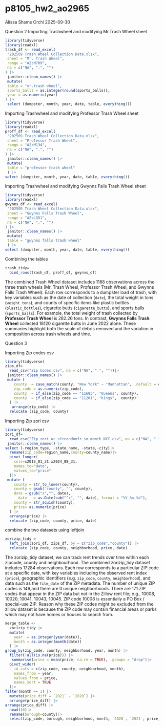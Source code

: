p8105_hw2_ao2965
================
Alissa Shams Orchi
2025-09-30

Question 2 Importing Trashwheel and modifying Mr.Trash Wheel sheet

``` r
library(tidyverse)
library(readxl)
trash_df <- read_excel(
 "202509 Trash Wheel Collection Data.xlsx",
 sheet = "Mr. Trash Wheel",
 range = "A2:N709",
 na = c("NA", ".", "")
) |>
 janitor::clean_names() |>
 mutate(
 table = "mr.trash wheel", 
 sports_balls = as.integer(round(sports_balls)),
 year = as.numeric(year)
) |>
 select (dumpster, month, year, date, table, everything())
```

Importing Trashwheel and modifying Professor Trash Wheel sheet

``` r
library(tidyverse)
library(readxl)
proff_df <- read_excel(
 "202509 Trash Wheel Collection Data.xlsx",
 sheet = "Professor Trash Wheel",
 range = "A2:M134",
 na = c("NA", ".", "")
) |>
 janitor::clean_names() |>
 mutate(
 table = "professor trash wheel"
 ) |>
select (dumpster, month, year, date, table, everything())
```

Importing Trashwheel and modifying Gwynns Falls Trash Wheel sheet

``` r
library(tidyverse)
library(readxl)
gwynns_df <- read_excel(
 "202509 Trash Wheel Collection Data.xlsx",
 sheet = "Gwynns Falls Trash Wheel",
 range = "A2:L351",
 na = c("NA", ".", "")
) |>
 janitor::clean_names() |>
 mutate(
 table = "gwynns falls trash wheel"
 ) |>
select (dumpster, month, year, date, table, everything())
```

Combining the tables

``` r
trash_tidy=
  bind_rows(trash_df, proff_df, gwynns_df)
```

The combined Trash Wheel dataset includes 1188 observations across the
three trash wheels (Mr. Trash Wheel, Professor Trash Wheel, and Gwynns
Falls Trash Wheel). Each row corresponds to a dumpster load of trash,
with key variables such as the date of collection (`date`), the total
weight in tons (`weight_tons`), and counts of specific items like
plastic bottles (`plastic_bottles`), cigarette butts
(`cigarette_butts`), and sports balls (`sports_balls`). For example, the
total weight of trash collected by **Professor Trash Wheel** is 282.26
tons. In contrast, **Gwynns Falls Trash Wheel** collected 18120
cigarette butts in June 2022 alone. These summaries highlight both the
scale of debris removed and the variation in composition across trash
wheels and time.

Question 3

Importing Zip codes csv

``` r
library(tidyverse)
zips_df=
  read_csv("Zip Codes.csv", na = c("NA", ".", ""))|>
 janitor::clean_names() |>
 mutate (
    county  = case_match(county, "New York" ~ "Manhattan", .default = county),
    zip_code = as.numeric(zip_code),
    county  = if_else(zip_code == "11693", "Queens", county),
    county  = if_else(zip_code == "11201", "Kings",  county)
  ) |>
   arrange(zip_code) |>
  relocate (zip_code, county)
```

Importing Zip zori csv

``` r
library(tidyverse)
zori_df=
  read_csv("Zip_zori_uc_sfrcondomfr_sm_month_NYC.csv", na = c("NA", ".", ""))|>
 janitor::clean_names() |>
select (-region_type, -state_name, -state,-city)|>
  rename(zip_code=region_name,county=county_name)|>
  pivot_longer(
    cols=x2015_01_31:x2024_08_31,
    names_to="date",
    values_to="price"
  )|>
 mutate (
    county = str_to_lower(county),       
    county = gsub("county", "", county), 
    date = gsub("x","", date),
      date   = as.Date(sub("^x", "", date), format = "%Y_%m_%d"),
    county = str_squish(county),
    price= as.numeric(price)  
  ) |>
  arrange(price) |>
  relocate (zip_code, county, price, date)
```

combine the two datasets using leftjoin

``` r
zorizip_tidy = 
  left_join(zori_df, zips_df, by = c("zip_code","county")) |>
  relocate (zip_code, county, neighborhood, price, date)
```

The zorizip_tidy dataset, we can track rent trends over time within each
zipcode, county and neighbourhood. The combined zorizip_tidy dataset
includes 17284 observations. Each row corresponds to a particular ZIP
code at a specific date, with key variables including the observed rent
index (`price`), geographic identifiers (e.g. `zip_code`, `county`,
`neighborhood`), and data such as the `file_date` of the ZIP metadata.
The number of unique ZIP codes is 149,and there are 0 unique
neighborhoods. There are 171 ZIP codes that appear in the ZIP data but
not in the Zillow rent file; e.g., 10008, 10020, 10041, 10043, 10045.
ZIP code 10008 is essentially a PO Box / special-use ZIP. Reason why
these ZIP codes might be excluded from the zillow dataset is because the
ZIP code may contain financial areas or parks which may not have homes
or houses to search from.

``` r
merge_table <-
  zorizip_tidy |>
  mutate(
    year  = as.integer(year(date)),
    month = as.integer(month(date))
  ) |>
group_by(zip_code, county, neighborhood, year, month) |>
  filter(!all(is.na(price))) |>
   summarise(price = mean(price, na.rm = TRUE), .groups = "drop")|>
  pivot_wider(
    id_cols = c(zip_code, county, neighborhood, month),  
    names_from = year,                                      
    values_from = price,
    names_sort = TRUE
  )|>
filter(month == 1) |>
  mutate(price_diff = `2021` - `2020`) |>
  arrange(price_diff) |>           
arrange(price_diff) |> 
  head(10)|>
  rename(borough=county)|>
  select(zip_code, borough, neighborhood, month, `2020`, `2021`, price_diff)
```
